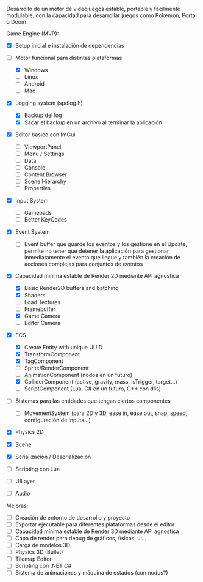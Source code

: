 Desarrollo de un motor de videojuegos estable, portable y fácilmente modulable,
con la capacidad para desarrollar juegos como Pokemon, Portal o Doom

Game Engine (MVP):  

 - [X] Setup inicial e instalación de dependencias  

 - [ ] Motor funcional para distintas plataformas  
     - [X] Windows  
     - [ ] Linux  
     - [ ] Android  
     - [ ] Mac  

 - [X] Logging system (spdlog.h)  
     - [X] Backup del log  
     - [X] Sacar el backup en un archivo al terminar la aplicación  

 - [x] Editor básico con ImGui  
     - [ ] ViewportPanel  
     - [ ] Menu / Settings  
     - [ ] Data    
     - [ ] Console  
     - [ ] Content Browser  
     - [ ] Scene Hierarchy  
     - [ ] Properties

 - [X] Input System  
     - [ ] Gamepads  
     - [ ] Better KeyCodes  

 - [X] Event System  
     - [ ] Event buffer que guarde los eventos y los gestione en el Update, permite no tener que detener la aplicación para gestionar inmediatamente el evento que llegue y también la creación de acciones complejas para conjuntos de eventos  

 - [X] Capacidad mínima estable de Render 2D mediante API agnostica  
     - [X] Basic Render2D buffers and batching  
     - [X] Shaders  
     - [ ] Load Textures  
     - [ ] Framebuffer  
     - [X] Game Camera  
     - [ ] Editor Camera  

 - [X] ECS
     - [X] Create Entity with unique UUID  
     - [X] TransformComponent  
     - [X] TagComponent  
     - [ ] Sprite/RenderComponent  
     - [ ] AnimationComponent (nodos en un futuro)  
     - [X] ColliderComponent (active, gravity, mass, isTrigger, target...)  
     - [ ] ScriptComponent (Lua, C# en un futuro, C++ con dlls)

 - [ ] Sistemas para las entidades que tengan ciertos componentes  
     - [ ] MovementSystem (para 2D y 3D, ease in, ease out, snap, speed, configuración de inputs...)  

 - [X] Physics 2D  
 - [X] Scene  
 - [X] Serializacion / Deserializacion  
 - [ ] Scripting con Lua  
 - [ ] UILayer  
 - [ ] Audio  



Mejoras:  
 - [ ] Creación de entorno de desarrollo y proyecto  
 - [ ] Exportar ejecutable para diferentes plataformas desde el editor  
 - [ ] Capacidad mínima estable de Render 3D mediante API agnostica  
 - [ ] Capa de render para debug de gráficos, físicas, ui...  
 - [ ] Carga de modelos 3D  
 - [ ] Physics 3D (Bullet)  
 - [ ] Tilemap Editor  
 - [ ] Scripting con .NET C#  
 - [ ] Sistema de animaciones y máquina de estados (con nodos?)  